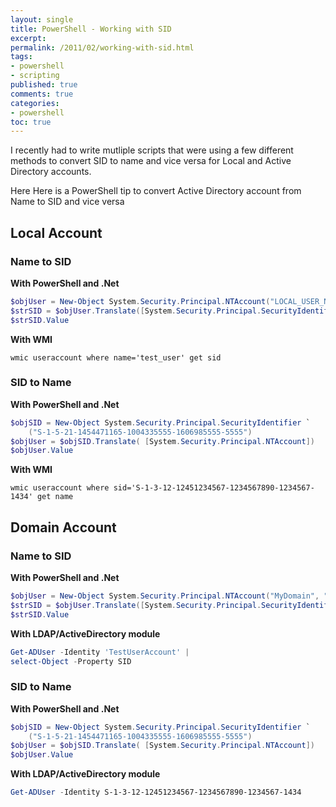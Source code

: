 ```yaml
---
layout: single
title: PowerShell - Working with SID
excerpt: 
permalink: /2011/02/working-with-sid.html
tags: 
- powershell
- scripting
published: true
comments: true
categories:
- powershell
toc: true
---
```


I recently had to write mutliple scripts that were using a few different methods to convert SID to name and vice versa for Local and Active Directory accounts.

Here
Here is a PowerShell tip to convert Active Directory account from Name to SID and vice versa

## Local Account

### Name to SID

**With PowerShell and .Net**

```powershell
$objUser = New-Object System.Security.Principal.NTAccount("LOCAL_USER_NAME")
$strSID = $objUser.Translate([System.Security.Principal.SecurityIdentifier])
$strSID.Value
```

**With WMI**

```
wmic useraccount where name='test_user' get sid
```

### SID to Name

**With PowerShell and .Net**

```powershell
$objSID = New-Object System.Security.Principal.SecurityIdentifier `
    ("S-1-5-21-1454471165-1004335555-1606985555-5555")
$objUser = $objSID.Translate( [System.Security.Principal.NTAccount])
$objUser.Value
```

**With WMI**

```
wmic useraccount where sid='S-1-3-12-12451234567-1234567890-1234567-1434' get name
```

## Domain Account
### Name to SID

**With PowerShell and .Net**

```powershell
$objUser = New-Object System.Security.Principal.NTAccount("MyDomain", "TestUserAccount")
$strSID = $objUser.Translate([System.Security.Principal.SecurityIdentifier])
$strSID.Value
```

**With LDAP/ActiveDirectory module**

```powershell
Get-ADUser -Identity 'TestUserAccount' |
select-Object -Property SID
```

### SID to Name

**With PowerShell and .Net**

```powershell
$objSID = New-Object System.Security.Principal.SecurityIdentifier `
    ("S-1-5-21-1454471165-1004335555-1606985555-5555")
$objUser = $objSID.Translate( [System.Security.Principal.NTAccount])
$objUser.Value
```

**With LDAP/ActiveDirectory module**

```powershell
Get-ADUser -Identity S-1-3-12-12451234567-1234567890-1234567-1434
```